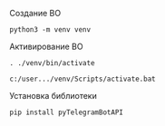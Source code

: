 Cоздание ВО

    python3 -m venv venv

Активирование ВО

    . ./venv/bin/activate

    c:/user.../venv/Scripts/activate.bat

Установка библиотеки

    pip install pyTelegramBotAPI

    